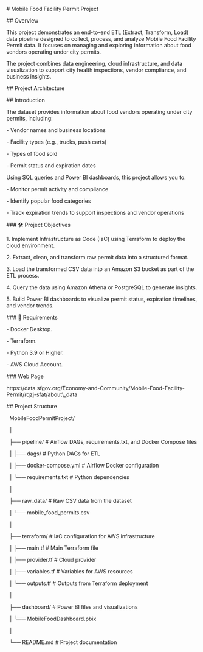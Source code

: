 \# Mobile Food Facility Permit Project



\## Overview

This project demonstrates an end-to-end ETL (Extract, Transform, Load) data pipeline designed to collect, process, and analyze Mobile Food Facility Permit data. It focuses on managing and exploring information about food vendors operating under city permits.

The project combines data engineering, cloud infrastructure, and data visualization to support city health inspections, vendor compliance, and business insights.

\## Project Architecture



\## Introduction

The dataset provides information about food vendors operating under city permits, including:

\- Vendor names and business locations

\- Facility types (e.g., trucks, push carts)

\- Types of food sold

\- Permit status and expiration dates



Using SQL queries and Power BI dashboards, this project allows you to:

\- Monitor permit activity and compliance

\- Identify popular food categories

\- Track expiration trends to support inspections and vendor operations



\### 🛠️ Project Objectives

1\. Implement Infrastructure as Code (IaC) using Terraform to deploy the cloud environment.



2\. Extract, clean, and transform raw permit data into a structured format.



3\. Load the transformed CSV data into an Amazon S3 bucket as part of the ETL process.



4\. Query the data using Amazon Athena or PostgreSQL to generate insights.



5\. Build Power BI dashboards to visualize permit status, expiration timelines, and vendor trends.



\### 🧰 Requirements

\- Docker Desktop.

\- Terraform.

\- Python 3.9 or Higher.

\- AWS Cloud Account.



\### Web Page

<link> https://data.sfgov.org/Economy-and-Community/Mobile-Food-Facility-Permit/rqzj-sfat/about\_data



\## Project Structure



&nbsp;   MobileFoodPermitProject/

&nbsp;   │

&nbsp;   ├── pipeline/                 # Airflow DAGs, requirements.txt, and Docker Compose files

&nbsp;   │   ├── dags/                 # Python DAGs for ETL

&nbsp;   │   ├── docker-compose.yml    # Airflow Docker configuration

&nbsp;   │   └── requirements.txt      # Python dependencies

&nbsp;   │

&nbsp;   ├── raw\_data/                 # Raw CSV data from the dataset

&nbsp;   │   └── mobile\_food\_permits.csv

&nbsp;   │

&nbsp;   ├── terraform/                # IaC configuration for AWS infrastructure

&nbsp;   │   ├── main.tf   			# Main Terraform file

&nbsp;   │   ├── provider.tf        # Cloud provider

&nbsp;   │   ├── variables.tf       # Variables for AWS resources

&nbsp;   │   └── outputs.tf         # Outputs from Terraform deployment

&nbsp;   │

&nbsp;   ├── dashboard/            # Power BI files and visualizations

&nbsp;   │   └── MobileFoodDashboard.pbix

&nbsp;   │

&nbsp;   └── README.md            # Project documentation







